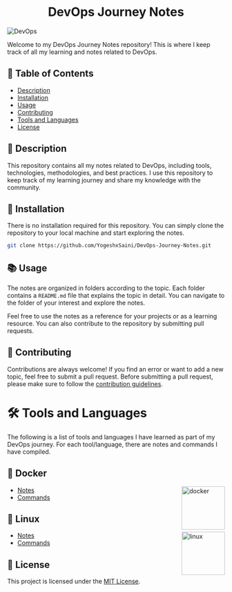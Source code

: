 <h1 align="center"> DevOps Journey Notes </h1>

![DevOps](https://user-images.githubusercontent.com/111651161/222942055-aa046e3d-f601-4476-9ffd-88d056c28ac9.jpeg)

Welcome to my DevOps Journey Notes repository! This is where I keep track of all my learning and notes related to DevOps.

## 📖 Table of Contents

- [Description](#-description)
- [Installation](#-installation)
- [Usage](#-usage)
- [Contributing](#-contributing)
- [Tools and Languages](#-tools-and-languages)
- [License](#-license)

## 📝 Description

This repository contains all my notes related to DevOps, including tools, technologies, methodologies, and best practices. I use this repository to keep track of my learning journey and share my knowledge with the community.

## 🚀 Installation

There is no installation required for this repository. You can simply clone the repository to your local machine and start exploring the notes.

```sh
git clone https://github.com/YogeshxSaini/DevOps-Journey-Notes.git
```

## 📚 Usage

The notes are organized in folders according to the topic. Each folder contains a `README.md` file that explains the topic in detail. You can navigate to the folder of your interest and explore the notes.

Feel free to use the notes as a reference for your projects or as a learning resource. You can also contribute to the repository by submitting pull requests.

## 🤝 Contributing
Contributions are always welcome! If you find an error or want to add a new topic, feel free to submit a pull request. Before submitting a pull request, please make sure to follow the [contribution guidelines](CONTRIBUTING.md).

# 🛠️ Tools and Languages

The following is a list of tools and languages I have learned as part of my DevOps journey. For each tool/language, there are notes and commands I have compiled.

## 🐳 Docker
<!-- <img align="right" src="https://user-images.githubusercontent.com/51878265/200594916-47ba8a4c-fb94-4953-b179-dfb542df9499.png" height="100" alt="docker"> -->
<img align="right" src="https://user-images.githubusercontent.com/51878265/200594916-47ba8a4c-fb94-4953-b179-dfb542df9499.png" height="100" alt="docker">

- [Notes](Docker/Notes)
- [Commands](Docker/README.md)


## 🐧 Linux
<img align="right" src="https://user-images.githubusercontent.com/51878265/209197882-51406a8f-04ff-4c53-a362-ac32ae8566ad.png" height="100" alt="linux"> 

- [Notes](Linux/Notes)
- [Commands](Linux/README.md)


## 📜 License
This project is licensed under the [MIT License](LICENSE).

